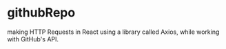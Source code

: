 # githubRepo
 making HTTP Requests in React using a library called Axios, while working with GitHub's API.
